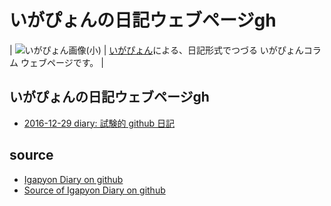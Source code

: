 いがぴょんの日記ウェブページgh
=============================================
| ![いがぴょん画像(小)](https://igapyon.github.io/diary/images/iga200306s.jpg "いがぴょん") | [いがぴょん](https://igapyon.github.io/diary/memo/memoigapyon.html)による、日記形式でつづる いがぴょんコラム ウェブページです。 |

## いがぴょんの日記ウェブページgh

* [2016-12-29 diary: 試験的 github 日記](https://igapyon.github.io/diary/2016/ig161229.html)

## source
* [Igapyon Diary on github](https://igapyon.github.io/diary/index.html)
* [Source of Igapyon Diary on github](https://github.com/igapyon/diary/)
